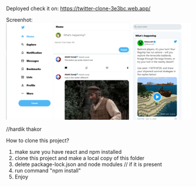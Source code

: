 Deployed check it on: https://twitter-clone-3e3bc.web.app/

Screenhot:
![Screenshot](ss1.png)

//hardik thakor

How to clone this project?
1) make sure you have react and npm installed
2) clone this project and make a local copy of this folder
3) delete package-lock.json and node modules // if it is  present
4) run command "npm install"
5) Enjoy
